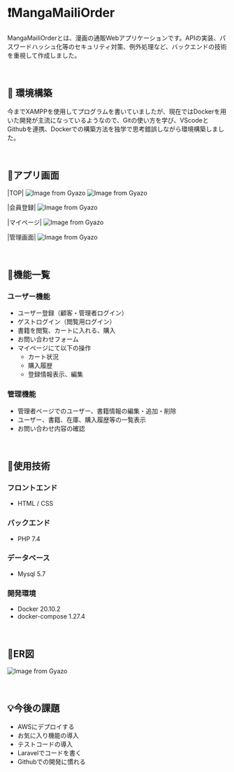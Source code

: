 # :exclamation:MangaMailiOrder
 MangaMailiOrderとは、漫画の通販Webアプリケーションです。APIの実装、パスワードハッシュ化等のセキュリティ対策、例外処理など、バックエンドの技術を重視して作成しました。

<br />

## :thought_balloon: 環境構築

今までXAMPPを使用してプログラムを書いていましたが、現在ではDockerを用いた開発が主流になっているようなので、Gitの使い方を学び、VScodeとGithubを連携、Dockerでの構築方法を独学で思考錯誤しながら環境構築しました。

<br />

## :open_file_folder:アプリ画面

|TOP|
![Image from Gyazo](https://user-images.githubusercontent.com/113000259/193582306-7f2594fb-a2d6-4468-9790-cebf2ef44970.png)
![Image from Gyazo](https://user-images.githubusercontent.com/113000259/193584112-5f5bd9dc-54ab-47ab-bd91-3dbe183e0f92.png)

|会員登録|
![Image from Gyazo](https://user-images.githubusercontent.com/113000259/193582710-56b85fc1-7da5-4313-b830-3e3e99fb77f2.png)

|マイページ|
![Image from Gyazo](https://user-images.githubusercontent.com/113000259/193583546-4d986541-00cd-4d81-b188-8726c895a295.png)

|管理画面|
![Image from Gyazo](https://user-images.githubusercontent.com/113000259/193583664-00bbb5dc-d5e4-4794-8246-6e6348572b16.png)

<br />

## :green_book:機能一覧

### ユーザー機能
- ユーザー登録（顧客・管理者ログイン）
- ゲストログイン（閲覧用ログイン）
- 書籍を閲覧、カートに入れる、購入
- お問い合わせフォーム
- マイページにて以下の操作
  - カート状況
  - 購入履歴
  - 登録情報表示、編集

### 管理機能
- 管理者ページでのユーザー、書籍情報の編集・追加・削除
- ユーザー、書籍、在庫、購入履歴等の一覧表示
- お問い合わせ内容の確認

<br />

## :notebook:使用技術
### フロントエンド
- HTML / CSS 

### バックエンド
- PHP 7.4

### データベース
- Mysql 5.7  

### 開発環境
- Docker 20.10.2
- docker-compose 1.27.4

<br />

## :closed_book:ER図
![Image from Gyazo]()

<br />

## :bulb:今後の課題
- AWSにデプロイする
- お気に入り機能の導入
- テストコードの導入
- Laravelでコードを書く
- Githubでの開発に慣れる
